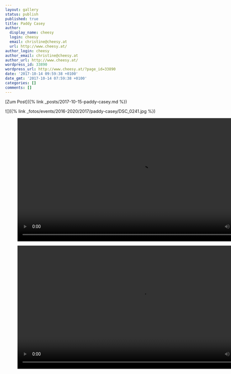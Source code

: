 ```yaml
---
layout: gallery
status: publish
published: true
title: Paddy Casey
author:
  display_name: cheesy
  login: cheesy
  email: christine@cheesy.at
  url: http://www.cheesy.at/
author_login: cheesy
author_email: christine@cheesy.at
author_url: http://www.cheesy.at/
wordpress_id: 33890
wordpress_url: http://www.cheesy.at/?page_id=33890
date: '2017-10-14 09:59:38 +0100'
date_gmt: '2017-10-14 07:59:38 +0100'
categories: []
comments: []
---
```


[Zum Post]({% link _posts/2017-10-15-paddy-casey.md %})

![]({% link _fotos/events/2016-2020/2017/paddy-casey/DSC_0241.jpg %})

<figure><video controls width="800" src="{% link download/Videos/Paddy Casey - Saints and Sinners.mp4 %}"></video></figure>

<figure><video controls width="800" src="{% link download/Videos/Paddy Casey - Lucky One.mp4 %}"></video></figure>
